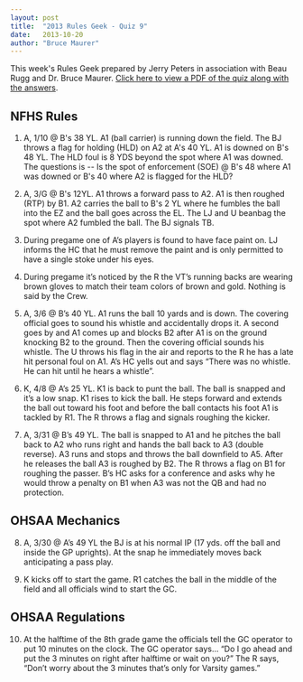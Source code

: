 ```yaml
---
layout: post
title:  "2013 Rules Geek - Quiz 9"
date:   2013-10-20
author: "Bruce Maurer"
---
```


This week's Rules Geek prepared by Jerry Peters in association with Beau Rugg
and Dr. Bruce Maurer. [Click here to view a PDF of the quiz along with the
answers](https://storage.googleapis.com/ohsaa-websites/quizzes/2013/2013-Rules-Geek-Quiz-9.pdf).

## NFHS Rules
1. A, 1/10 @ B's 38 YL. A1 (ball carrier) is running down the field. The BJ
   throws a flag for holding (HLD) on A2 at A's 40 YL. A1 is downed on B's 48
YL. The HLD foul is 8 YDS beyond the spot where A1 was downed. The questions is
-- Is the spot of enforcement (SOE) @ B's 48 where A1 was downed or B's 40 where
A2 is flagged for the HLD?

2. A, 3/G @ B's 12YL. A1 throws a forward pass to A2. A1 is then roughed (RTP)
   by B1. A2 carries the ball to B's 2 YL where he fumbles the ball into the EZ
and the ball goes across the EL. The LJ and U beanbag the spot where A2 fumbled
the ball. The BJ signals TB.

3. During pregame one of A’s players is found to have face paint on. LJ informs
   the HC that he must remove the paint and is only permitted to have a single
stoke under his eyes.

4. During pregame it’s noticed by the R the VT’s running backs are wearing brown
   gloves to match their team colors of brown and gold. Nothing is said by the
Crew.

5. A, 3/6 @ B’s 40 YL. A1 runs the ball 10 yards and is down. The covering
   official goes to sound his whistle and accidentally drops it. A second goes
by and A1 comes up and blocks B2 after A1 is on the ground knocking B2 to the
ground. Then the covering official sounds his whistle. The U throws his flag in
the air and reports to the R he has a late hit personal foul on A1. A’s HC yells
out and says “There was no whistle. He can hit until he hears a whistle”.

6. K, 4/8 @ A’s 25 YL. K1 is back to punt the ball. The ball is snapped and it’s
   a low snap. K1 rises to kick the ball. He steps forward and extends the ball
out toward his foot and before the ball contacts his foot A1 is tackled by R1.
The R throws a flag and signals roughing the kicker.

7. A, 3/31 @ B’s 49 YL. The ball is snapped to A1 and he pitches the ball back
   to A2 who runs right and hands the ball back to A3 (double reverse). A3 runs
and stops and throws the ball downfield to A5. After he releases the ball A3 is
roughed by B2. The R throws a flag on B1 for roughing the passer. B’s HC asks
for a conference and asks why he would throw a penalty on B1 when A3 was not the
QB and had no protection.

## OHSAA Mechanics
8. A, 3/30 @ A’s 49 YL the BJ is at his normal IP (17 yds. off the ball and
   inside the GP uprights). At the snap he immediately moves back anticipating a
pass play.

9. K kicks off to start the game. R1 catches the ball in the middle of the field
   and all officials wind to start the GC.

## OHSAA Regulations
10. At the halftime of the 8th grade game the officials tell the GC operator to
    put 10 minutes on the clock. The GC operator says... “Do I go ahead and put
the 3 minutes on right after halftime or wait on you?” The R says, “Don’t worry
about the 3 minutes that’s only for Varsity games.”
